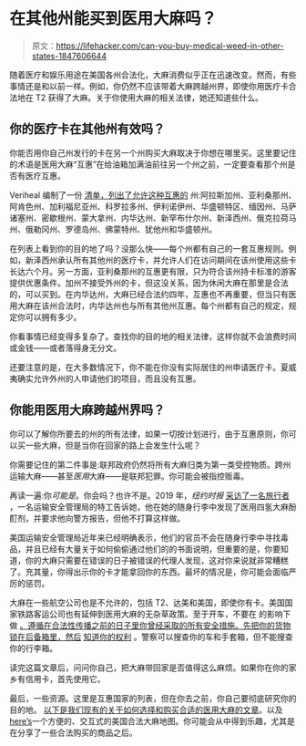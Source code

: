 # 在其他州能买到医用大麻吗？

> 原文：<https://lifehacker.com/can-you-buy-medical-weed-in-other-states-1847606644>

随着医疗和娱乐用途在美国各州合法化，大麻消费似乎正在迅速改变。然而，有些事情还是和以前一样。例如，你仍然不应该带着大麻跨越州界，即使你用医疗卡合法地在 T2 获得了大麻。关于你使用大麻的相关法律，她还知道些什么。



## 你的医疗卡在其他州有效吗？

你能否用你自己州发行的卡在另一个州购买大麻取决于你想在哪里买。这里要记住的术语是医用大麻“互惠”在给油箱加满油前往另一个州之前，一定要查看那个州是否有医疗互惠。

Veriheal 编制了一份 [清单，列出了允许这种互惠的](https://www.veriheal.com/blog/which-states-allow-out-of-state-patients-to-buy-medical-marijuana/) 州:阿拉斯加州、亚利桑那州、阿肯色州、加利福尼亚州、科罗拉多州、伊利诺伊州、华盛顿特区、缅因州、马萨诸塞州、密歇根州、蒙大拿州、内华达州、新罕布什尔州、新泽西州、俄克拉荷马州、俄勒冈州、罗德岛州、佛蒙特州、犹他州和华盛顿州。

在列表上看到你的目的地了吗？没那么快——每个州都有自己的一套互惠规则。例如，新泽西州承认所有其他州的医疗卡，并允许人们在访问期间在该州使用这些卡长达六个月。另一方面，亚利桑那州的互惠更有限，只为符合该州持卡标准的游客提供优惠条件。加州不接受外州的卡，但这没关系，因为休闲大麻在那里是合法的，可以买到。在内华达州，大麻已经合法约四年，互惠也不再重要，但当只有医用大麻在该州合法时，内华达州也与所有其他州互惠。每个州都有自己的规定，规定你可以拥有多少。

你看事情已经变得多复杂了。查找你的目的地的相关法律，这样你就不会浪费时间或金钱——或者落得身无分文。

还要注意的是，在大多数情况下，你不能在你没有实际居住的州申请医疗卡。夏威夷确实允许外州的人申请他们的项目，而且没有互惠。

## 你能用医用大麻跨越州界吗？

你可以了解你所要去的州的所有法律，如果一切按计划进行，由于互惠原则，你可以买一些大麻，但是当你在回家的路上会发生什么呢？

你需要记住的第二件事是:联邦政府仍然将所有大麻归类为第一类受控物质。跨州运输大麻——甚至*医用*大麻——是联邦犯罪。你可能会被指控贩毒。

再读一遍:你*可能是*。你会吗？也许不是。2019 年，*纽约时报* [采访了一名旅行者](https://www.nytimes.com/2019/12/31/travel/traveling-with-medical-marijuana.html) ，一名运输安全管理局的特工告诉她，他在她的随身行李中发现了医用四氢大麻酚酊剂，并要求他向警方报告，但他不打算这样做。

美国运输安全管理局近年来已经明确表示，他们的官员不会在随身行李中寻找毒品，并且已经有大量关于如何偷偷通过他们的的书面说明，但重要的是，你要知道，你的大麻只需要在错误的日子被错误的代理人发现，这对你来说就非常糟糕了。充其量，你得出示你的卡才能拿回你的东西。最坏的情况是，你可能会面临严厉的惩罚。

大麻在一些航空公司也是不允许的，包括 T2、达美和美国，即使你有卡。美国国家铁路客运公司也有延伸到医用大麻的无杂草政策。至于开车，不要在 的影响下做 [。遵循在合法性传播之前的日子里你曾经采取的所有安全措施。先把你的货物锁在后备箱里，然后](https://lifehacker.com/what-to-know-about-driving-under-the-influence-of-marij-1798644372) [知道你的权利](https://lifehacker.com/police-car-searches-part-ii-no-warrant-needed-125352) 。警察可以搜查你的车和手套箱，但不能搜查你的行李箱。

读完这篇文章后，问问你自己，把大麻带回家是否值得这么麻烦。如果你在你的家乡有信用卡，首先使用它。

最后，一些资源。这里是互惠国家的列表，但在你去之前，你自己要彻底研究你的目的地。 [以下是我们现有的关于如何选择和购买合适的医用大麻的文章](https://lifehacker.com/how-to-choose-and-procure-the-right-kind-of-medical-mar-1770545279)。以及[here’s](https://www.oberk.com/marijuanalawsbystate)一个方便的、交互式的美国合法大麻地图。你可能会从中得到乐趣，尤其是在分享了一些合法购买的商品之后。